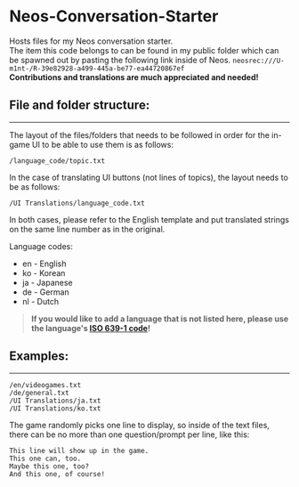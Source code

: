 # Neos-Conversation-Starter
Hosts files for my Neos conversation starter.<br>
The item this code belongs to can be found in my public folder which can be spawned out by pasting the following link inside of Neos. ``neosrec:///U-m1nt-/R-39e82928-a499-445a-be77-ea44720867ef``<br>
**Contributions and translations are much appreciated and needed!**

## File and folder structure:
---
The layout of the files/folders that needs to be followed in order for the in-game UI to be able to use them is as follows:

``/language_code/topic.txt``

In the case of translating UI buttons (not lines of topics), the layout needs to be as follows:

``/UI Translations/language_code.txt``

In both cases, please refer to the English template and put translated strings on the same line number as in the original.

Language codes:
- en - English
- ko - Korean
- ja - Japanese
- de - German
- nl - Dutch

> **If you would like to add a language that is not listed here, please use the language's [ISO 639-1 code](https://en.wikipedia.org/wiki/List_of_ISO_639-1_codes)!**

## Examples:
---
```
/en/videogames.txt
/de/general.txt
/UI Translations/ja.txt
/UI Translations/ko.txt
```

The game randomly picks one line to display, so inside of the text files, there can be no more than one question/prompt per line, like this:

```
This line will show up in the game.
This one can, too.
Maybe this one, too?
And this one, of course!
```